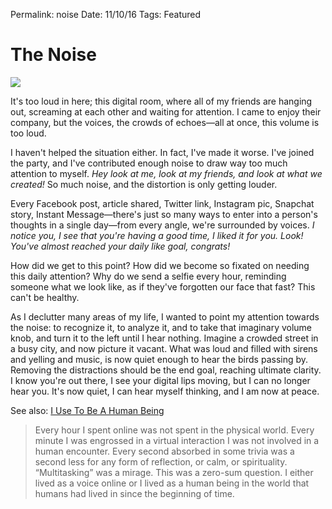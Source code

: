 Permalink: noise
Date: 11/10/16
Tags: Featured

# The Noise

![](https://dl.dropboxusercontent.com/s/9c5yarh0ygtk2kw/Image%20(1).jpeg)

It's too loud in here; this digital room, where all of my friends are hanging out, screaming at each other and waiting for attention. I came to enjoy their company, but the voices, the crowds of echoes—all at once, this volume is too loud.

I haven't helped the situation either. In fact, I've made it worse. I've joined the party, and I've contributed enough noise to draw way too much attention to myself. *Hey look at me, look at my friends, and look at what we created!* So much noise, and the distortion is only getting louder.

Every Facebook post, article shared, Twitter link, Instagram pic, Snapchat story, Instant Message—there's just so many ways to enter into a person's thoughts in a single day—from every angle, we're surrounded by voices. *I notice you, I see that you're having a good time, I liked it for you. Look! You've almost reached your daily like goal, congrats!*

How did we get to this point? How did we become so fixated on needing this daily attention? Why do we send a selfie every hour, reminding someone what we look like, as if they've forgotten our face that fast? This can't be healthy.

As I declutter many areas of my life, I wanted to point my attention towards the noise: to recognize it, to analyze it, and to take that imaginary volume knob, and turn it to the left until I hear nothing. Imagine a crowded street in a busy city, and now picture it vacant. What was loud and filled with sirens and yelling and music, is now quiet enough to hear the birds passing by. Removing the distractions should be the end goal, reaching ultimate clarity. I know you're out there, I see your digital lips moving, but I can no longer hear you. It's now quiet, I can hear myself thinking, and I am now at peace.

See also: [I Use To Be A Human Being](http://nymag.com/selectall/2016/09/andrew-sullivan-technology-almost-killed-me.html)

> Every hour I spent online was not spent in the physical world. Every minute I was engrossed in a virtual interaction I was not involved in a human encounter. Every second absorbed in some trivia was a second less for any form of reflection, or calm, or spirituality. “Multitasking” was a mirage. This was a zero-sum question. I either lived as a voice online or I lived as a human being in the world that humans had lived in since the beginning of time.
